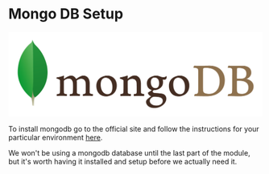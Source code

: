 
# Mongo DB Setup

![](mongodb.png)

To install mongodb go to the official site and follow the instructions for your particular environment [here](http://www.mongodb.org).

We won't be using a mongodb database until the last part of the module, but it's worth having it installed and setup before we actually need it.



